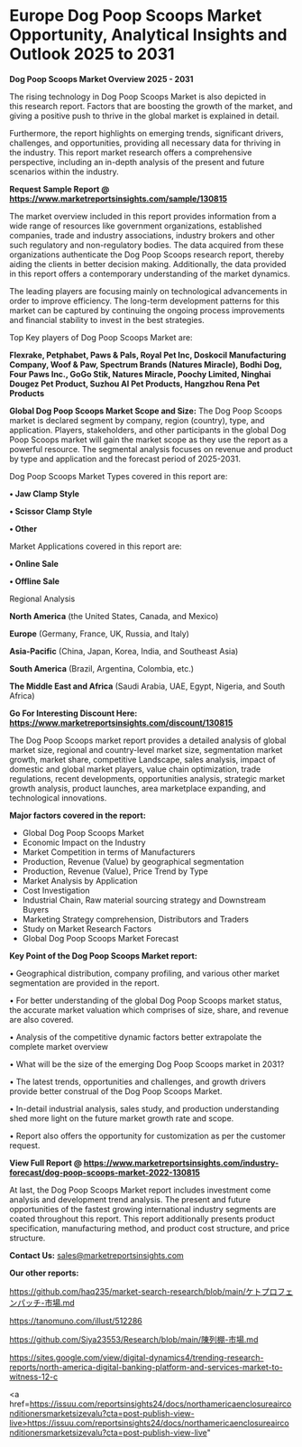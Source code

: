 # Europe Dog Poop Scoops Market Opportunity, Analytical Insights and Outlook 2025 to 2031

<Strong> Dog Poop Scoops Market Overview 2025 - 2031</strong>

The rising technology in Dog Poop Scoops Market is also depicted in this research report. Factors that are boosting the growth of the market, and giving a positive push to thrive in the global market is explained in detail.

Furthermore, the report highlights on emerging trends, significant drivers, challenges, and opportunities, providing all necessary data for thriving in the industry. This report market research offers a comprehensive perspective, including an in-depth analysis of the present and future scenarios within the industry.

<strong>Request Sample Report @ <a href=https://www.marketreportsinsights.com/sample/130815>https://www.marketreportsinsights.com/sample/130815</a></strong>

The market overview included in this report provides information from a wide range of resources like government organizations, established companies, trade and industry associations, industry brokers and other such regulatory and non-regulatory bodies. The data acquired from these organizations authenticate the Dog Poop Scoops research report, thereby aiding the clients in better decision making. Additionally, the data provided in this report offers a contemporary understanding of the market dynamics.

The leading players are focusing mainly on technological advancements in order to improve efficiency. The long-term development patterns for this market can be captured by continuing the ongoing process improvements and financial stability to invest in the best strategies.

Top Key players of Dog Poop Scoops Market are:

<strong>Flexrake, Petphabet, Paws & Pals, Royal Pet Inc, Doskocil Manufacturing Company, Woof & Paw, Spectrum Brands (Natures Miracle), Bodhi Dog, Four Paws Inc., GoGo Stik, Natures Miracle, Poochy Limited, Ninghai Dougez Pet Product, Suzhou Al Pet Products, Hangzhou Rena Pet Products</strong>

<strong><b>Global Dog Poop Scoops Market Scope and Size:</b></strong>
The Dog Poop Scoops market is declared segment by company, region (country), type, and application. Players, stakeholders, and other participants in the global Dog Poop Scoops market will gain the market scope as they use the report as a powerful resource. The segmental analysis focuses on revenue and product by type and application and the forecast period of 2025-2031.

Dog Poop Scoops Market Types covered in this report are:

<strong>• Jaw Clamp Style

• Scissor Clamp Style

• Other</strong>

Market Applications covered in this report are:

<strong>• Online Sale

• Offline Sale</strong> 

Regional Analysis

<strong>North America</strong> (the United States, Canada, and Mexico)

<strong>Europe</strong> (Germany, France, UK, Russia, and Italy)

<strong>Asia-Pacific</strong> (China, Japan, Korea, India, and Southeast Asia)

<strong>South America</strong> (Brazil, Argentina, Colombia, etc.)

<strong>The Middle East and Africa</strong> (Saudi Arabia, UAE, Egypt, Nigeria, and South Africa)

<strong>Go For Interesting Discount Here: <a href=https://www.marketreportsinsights.com/discount/130815>https://www.marketreportsinsights.com/discount/130815</a></strong>

The Dog Poop Scoops market report provides a detailed analysis of global market size, regional and country-level market size, segmentation market growth, market share, competitive Landscape, sales analysis, impact of domestic and global market players, value chain optimization, trade regulations, recent developments, opportunities analysis, strategic market growth analysis, product launches, area marketplace expanding, and technological innovations.

<strong><b>Major factors covered in the report:</b></strong>
<ul>
  <li>Global Dog Poop Scoops Market </li>
  <li>Economic Impact on the Industry</li>
  <li>Market Competition in terms of Manufacturers</li>
  <li>Production, Revenue (Value) by geographical segmentation</li>
  <li>Production, Revenue (Value), Price Trend by Type</li>
  <li>Market Analysis by Application</li>
  <li>Cost Investigation</li>
  <li>Industrial Chain, Raw material sourcing strategy and Downstream Buyers</li>
  <li>Marketing Strategy comprehension, Distributors and Traders</li>
  <li>Study on Market Research Factors</li>
  <li>Global Dog Poop Scoops Market Forecast</li>
</ul>

<strong><b>Key Point of the Dog Poop Scoops Market report:</b></strong>

• Geographical distribution, company profiling, and various other market segmentation are provided in the report.

• For better understanding of the global Dog Poop Scoops market status, the accurate market valuation which comprises of size, share, and revenue are also covered.

• Analysis of the competitive dynamic factors better extrapolate the complete market overview

• What will be the size of the emerging Dog Poop Scoops market in 2031?

• The latest trends, opportunities and challenges, and growth drivers provide better construal of the Dog Poop Scoops Market.

• In-detail industrial analysis, sales study, and production understanding shed more light on the future market growth rate and scope.

• Report also offers the opportunity for customization as per the customer request.

<strong><b>View Full Report @ <a href=https://www.marketreportsinsights.com/industry-forecast/dog-poop-scoops-market-2022-130815>https://www.marketreportsinsights.com/industry-forecast/dog-poop-scoops-market-2022-130815</a></b></strong>


At last, the Dog Poop Scoops Market report includes investment come analysis and development trend analysis. The present and future opportunities of the fastest growing international industry segments are coated throughout this report. This report additionally presents product specification, manufacturing method, and product cost structure, and price structure.

<strong>Contact Us:</strong>
sales@marketreportsinsights.com

<strong>Our other reports:</strong>

<a href=https://github.com/haq235/market-search-research/blob/main/ケトプロフェンパッチ-市場.md>https://github.com/haq235/market-search-research/blob/main/ケトプロフェンパッチ-市場.md</a>

<a href=https://tanomuno.com/illust/512286>https://tanomuno.com/illust/512286</a>

<a href=https://github.com/Siya23553/Research/blob/main/陳列棚-市場.md>https://github.com/Siya23553/Research/blob/main/陳列棚-市場.md</a>

<a href=https://sites.google.com/view/digital-dynamics4/trending-research-reports/north-america-digital-banking-platform-and-services-market-to-witness-12-c>https://sites.google.com/view/digital-dynamics4/trending-research-reports/north-america-digital-banking-platform-and-services-market-to-witness-12-c</a>

<a href=https://issuu.com/reportsinsights24/docs/northamericaenclosureairconditionersmarketsizevalu?cta=post-publish-view-live>https://issuu.com/reportsinsights24/docs/northamericaenclosureairconditionersmarketsizevalu?cta=post-publish-view-live</a>"
